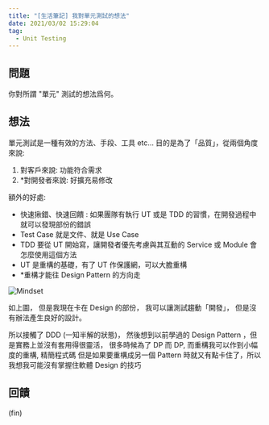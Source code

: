```yaml
---
title: "[生活筆記] 我對單元測試的想法"
date: 2021/03/02 15:29:04
tag:
  - Unit Testing
---
```

## 問題

你對所謂 "單元" 測試的想法爲何。

## 想法

單元測試是一種有效的方法、手段、工具 etc…
目的是為了「品質」，從兩個角度來說:

1. 對客戶來說: 功能符合需求
2. *對開發者來說: 好擴充易修改

額外的好處:

- 快速揪錯、快速回饋 : 如果團隊有執行 UT 或是 TDD 的習慣，在開發過程中就可以發現部份的錯誤
- Test Case 就是文件、就是 Use Case
- TDD 要從 UT 開始寫，讓開發者優先考慮與其互動的 Service 或 Module 會怎麼使用這個方法
- UT 是重構的基礎，有了 UT 作保護網，可以大膽重構
- *重構才能往 Design Pattern 的方向走

![Mindset](https://i.imgur.com/WbIlLiz.jpg)

如上圖，
但是我現在卡在 Design 的部份，
我可以讓測試趨動「開發」，
但是沒有辦法產生良好的設計。

所以接觸了 DDD (一知半解的狀態)，
然後想到以前學過的 Design Pattern ，但是實務上並沒有套用得很靈活，
很多時候為了 DP 而 DP, 而重構我可以作到小幅度的重構, 精簡程式碼
但是如果要重構成另一個 Pattern 時就又有點卡住了，所以我想我可能沒有掌握住軟體 Design 的技巧

## 回饋

(fin)
